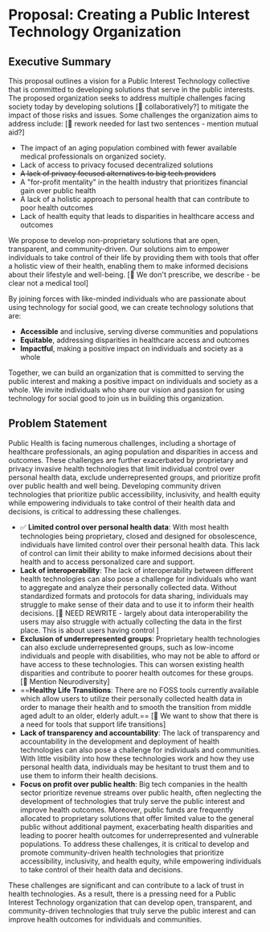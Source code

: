 # Proposal: Creating a Public Interest Technology Organization

<!--fosfor collective proposal development--> 

## Executive Summary 

This proposal outlines a vision for a Public Interest Technology collective that is committed to developing solutions that serve in the public interests. The proposed organization seeks to address multiple challenges facing society today by developing solutions [🔴 collaboratively?] to mitigate the impact of those risks and issues. Some challenges the organization aims to address include: [🔴 rework needed for last two sentences - mention mutual aid?]

- The impact of an aging population combined with fewer available medical professionals on organized society.
- Lack of access to privacy focused decentralized solutions 
- ~~A lack of privacy focused alternatives to big tech providers~~
- A "for-profit mentality" in the health industry that prioritizes financial gain over public health
- A lack of a holistic approach to personal health that can contribute to poor health outcomes
- Lack of health equity that leads to disparities in healthcare access and outcomes

We propose to develop non-proprietary solutions that are open, transparent, and community-driven. Our solutions aim to empower individuals to take control of their life by providing them with tools that offer a holistic view of their health, enabling them to make informed decisions about their lifestyle and well-being. [🔴 We don't prescribe, we describe - be clear not a medical tool]

By joining forces with like-minded individuals who are passionate about using technology for social good, we can create technology solutions that are:

- **Accessible** and inclusive, serving diverse communities and populations
- **Equitable**, addressing disparities in healthcare access and outcomes
- **Impactful**, making a positive impact on individuals and society as a whole

Together, we can build an organization that is committed to serving the public interest and making a positive impact on individuals and society as a whole. We invite individuals who share our vision and passion for using technology for social good to join us in building this organization.

## Problem Statement

Public Health is facing numerous challenges, including a shortage of healthcare professionals, an aging population and disparities in access and outcomes.  These challenges are further exacerbated by proprietary and privacy invasive health technologies that limit individual control over personal health data, exclude underrepresented groups, and prioritize profit over public health and well being. Developing community driven technologies that prioritize public accessibility, inclusivity, and health equity while empowering individuals to take control of their health data and decisions, is critical to addressing these challenges.

- ✅ **Limited control over personal health data**: With most health technologies being proprietary, closed and designed for obsolescence,  individuals have limited control over their personal health data. This lack of control can limit their ability to make informed decisions about their health and to access personalized care and support. 
- **Lack of interoperability**: The lack of interoperability between different health technologies can also pose a challenge for individuals who want to aggregate and analyze their personally collected data. Without standardized formats and protocols for data sharing, individuals may struggle to make sense of their data and to use it to inform their health decisions. [🔴 NEED REWRITE - largely about data interoperability the users may also struggle with actually collecting the data in the first place. This is about users having control ]
- **Exclusion of underrepresented groups**: Proprietary health technologies can also exclude underrepresented groups, such as low-income individuals and people with disabilities, who may not be able to afford or have access to these technologies. This can worsen existing health disparities and contribute to poorer health outcomes for these groups. [🔴 Mention Neurodiversity]
- ==**Healthy Life Transitions**: There are no FOSS tools currently available which allow users to utilize their personally collected health data in order to manage their health and to smooth the transition from middle aged adult to an older, elderly adult.== [🔴 We want to show that there is a need for tools that support life transitions]
- **Lack of transparency and accountability**: The lack of transparency and accountability in the development and deployment of health technologies can also pose a challenge for individuals and communities. With little visibility into how these technologies work and how they use personal health data, individuals may be hesitant to trust them and to use them to inform their health decisions.
- **Focus on profit over public health**: Big tech companies in the health sector prioritize revenue streams over public health, often neglecting the development of technologies that truly serve the public interest and improve health outcomes. Moreover, public funds are frequently allocated to proprietary solutions that offer limited value to the general public without additional payment, exacerbating health disparities and leading to poorer health outcomes for underrepresented and vulnerable populations. To address these challenges, it is critical to develop and promote community-driven health technologies that prioritize accessibility, inclusivity, and health equity, while empowering individuals to take control of their health data and decisions.

These challenges are significant and can contribute to a lack of trust in health technologies. As a result, there is a pressing need for a Public Interest Technology organization that can develop open, transparent, and community-driven technologies that truly serve the public interest and can improve health outcomes for individuals and communities.

